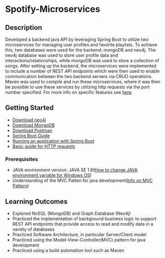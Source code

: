 # Spotify-Microservices

## Description

 Developed a backend java API by leveraging Spring Boot to utilize two microservices for
managing user profiles and favorite playlists. To achieve this, two databases were used for
the backend: mongoDB and neo4j. The neo4j database was used to store user profile data and
interactions/relationships, while mongoDB was used to store a collection of songs. After setting up the
backend, the microservices were implemented to include a number of REST API endpoints
which were then used to enable communication between the two backend servers via CRUD operations. Maven
was used to compile and run these microservices, where it was then be possible to use these
services by utilizing http requests via the port number specified. For more info on specific features see [here](https://github.com/Akbram98/Spotify-Microservices/blob/main/project_phase1.pdf).

## Getting Started

  - [Download neo4j](https://neo4j.com/download/)
  - [Download MongoDB](https://www.mongodb.com/try/download/community-edition/releases)
  - [Download Postman](https://www.postman.com/downloads/)
  - [Spring Boot Guide](https://spring.io/guides/gs/spring-boot)
  - [Running an application with Spring Boot](https://docs.spring.io/spring-boot/maven-plugin/run.html)
  - [Basic guide for HTTP requests](https://apidog.com/blog/rest-api-endpoints/)

### Prerequisites
   - JAVA environment version: JAVA SE 1.8([How to change JAVA environment variable for Windows OS](https://www.codejava.net/java-core/how-to-set-java-home-environment-variable-on-windows-10))
   - Understanding of the MVC Patten for java development([Info on MVC Pattern](https://www.geeksforgeeks.org/mvc-design-pattern/))

## Learning Outcomes
 - Explored NoSQL (MongoDB) and Graph Database (Neo4j)
 - Practiced the implementation of background business logic to support REST API endpoints that provide access to read and modify data in a variety of databases
 - Practiced Software Architecture, in particular Server/Client model
 - Practiced using the Model-View-Controller(MVC) pattern for java development
 - Practiced using a build automation tool such as Maven

